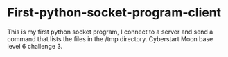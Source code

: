 # First-python-socket-program-client
This is my first python socket program, I connect to a server and send a command that lists the files in the /tmp directory. Cyberstart Moon base level 6 challenge 3.
